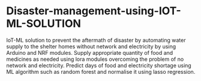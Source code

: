 # Disaster-management-using-IOT-ML-SOLUTION
IoT-ML solution to prevent the aftermath of disaster by automating water supply to the shelter homes without network and electricity by using Arduino and NRF modules.  Supply appropriate quantity of food and medicines as needed using lora modules overcoming the problem of no network and electricity. Predict days of food and electricity shortage using ML algorithm such as random forest and normalise it using lasso regression.
